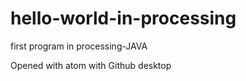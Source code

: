 # hello-world-in-processing
first program in processing-JAVA



Opened with atom with Github desktop
